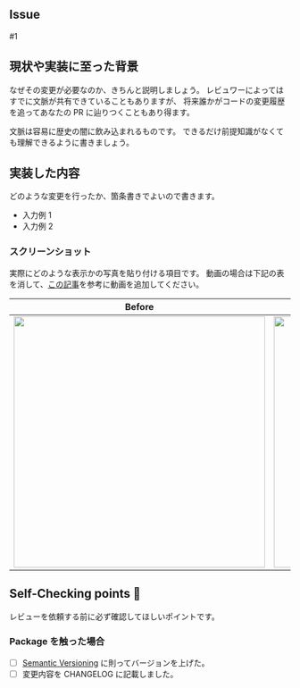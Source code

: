 ## Issue

#1

## 現状や実装に至った背景

なぜその変更が必要なのか、きちんと説明しましょう。
レビュワーによってはすでに文脈が共有できていることもありますが、
将来誰かがコードの変更履歴を追ってあなたの PR に辿りつくこともあり得ます。

文脈は容易に歴史の闇に飲み込まれるものです。
できるだけ前提知識がなくても理解できるように書きましょう。

## 実装した内容

どのような変更を行ったか、箇条書きでよいので書きます。

- 入力例 1
- 入力例 2

### スクリーンショット

実際にどのような表示かの写真を貼り付ける項目です。
動画の場合は下記の表を消して、[この記事](https://zenn.dev/naminodarie/articles/27f9c260fd81fd)を参考に動画を追加してください。

|             Before              |              After              |
| :-----------------------------: | :-----------------------------: |
| <img width="450" alt="" src=""> | <img width="450" alt="" src=""> |

## Self-Checking points 🚨

レビューを依頼する前に必ず確認してほしいポイントです。

### Package を触った場合

- [ ] [Semantic Versioning](https://semver.org/lang/ja/) に則ってバージョンを上げた。
- [ ] 変更内容を CHANGELOG に記載しました。
